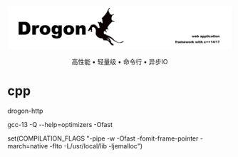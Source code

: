 <br>

<p align="center">
<img src="./public/drogon.jpeg" alt="Rust">
</p>

<p align="center">高性能 • 轻量级 • 命令行 • 异步IO</p>

# cpp

drogon-http

gcc-13 -Q --help=optimizers -Ofast

set(COMPILATION_FLAGS "-pipe -w -Ofast -fomit-frame-pointer -march=native -flto -L/usr/local/lib -ljemalloc")